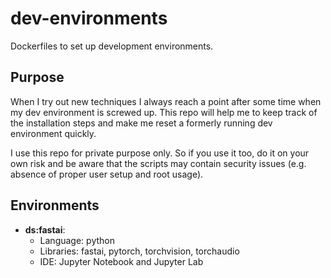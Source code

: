 # dev-environments
Dockerfiles to set up development environments.

## Purpose
When I try out new techniques I always reach a point after some time when my dev environment is screwed up. This repo will help me to keep track of the installation steps and make me reset a formerly running dev environment quickly.

I use this repo for private purpose only. So if you use it too, do it on your own risk and be aware that the scripts may contain security issues (e.g. absence of proper user setup and root usage).

## Environments
- **ds:fastai**: 
    - Language: python
    - Libraries: fastai, pytorch, torchvision, torchaudio
    - IDE: Jupyter Notebook and Jupyter Lab

